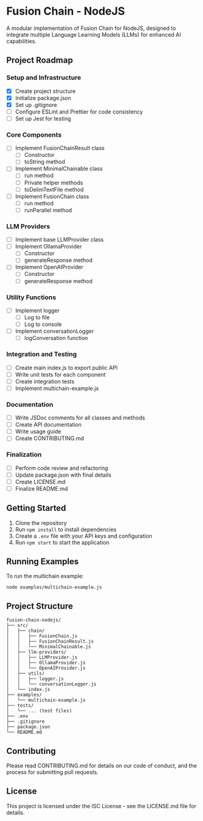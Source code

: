 # Fusion Chain - NodeJS

A modular implementation of Fusion Chain for NodeJS, designed to integrate multiple Language Learning Models (LLMs) for enhanced AI capabilities.

## Project Roadmap

### Setup and Infrastructure
- [x] Create project structure
- [x] Initialize package.json
- [x] Set up .gitignore
- [ ] Configure ESLint and Prettier for code consistency
- [ ] Set up Jest for testing

### Core Components
- [ ] Implement FusionChainResult class
  - [ ] Constructor
  - [ ] toString method
- [ ] Implement MinimalChainable class
  - [ ] run method
  - [ ] Private helper methods
  - [ ] toDelimTextFile method
- [ ] Implement FusionChain class
  - [ ] run method
  - [ ] runParallel method

### LLM Providers
- [ ] Implement base LLMProvider class
- [ ] Implement OllamaProvider
  - [ ] Constructor
  - [ ] generateResponse method
- [ ] Implement OpenAIProvider
  - [ ] Constructor
  - [ ] generateResponse method

### Utility Functions
- [ ] Implement logger
  - [ ] Log to file
  - [ ] Log to console
- [ ] Implement conversationLogger
  - [ ] logConversation function

### Integration and Testing
- [ ] Create main index.js to export public API
- [ ] Write unit tests for each component
- [ ] Create integration tests
- [ ] Implement multichain-example.js

### Documentation
- [ ] Write JSDoc comments for all classes and methods
- [ ] Create API documentation
- [ ] Write usage guide
- [ ] Create CONTRIBUTING.md

### Finalization
- [ ] Perform code review and refactoring
- [ ] Update package.json with final details
- [ ] Create LICENSE.md
- [ ] Finalize README.md

## Getting Started

1. Clone the repository
2. Run `npm install` to install dependencies
3. Create a `.env` file with your API keys and configuration
4. Run `npm start` to start the application

## Running Examples

To run the multichain example:

```
node examples/multichain-example.js
```

## Project Structure

```
fusion-chain-nodejs/
├── src/
│   ├── chain/
│   │   ├── FusionChain.js
│   │   ├── FusionChainResult.js
│   │   └── MinimalChainable.js
│   ├── llm-providers/
│   │   ├── LLMProvider.js
│   │   ├── OllamaProvider.js
│   │   └── OpenAIProvider.js
│   ├── utils/
│   │   ├── logger.js
│   │   └── conversationLogger.js
│   └── index.js
├── examples/
│   └── multichain-example.js
├── tests/
│   └── ... (test files)
├── .env
├── .gitignore
├── package.json
└── README.md
```

## Contributing

Please read CONTRIBUTING.md for details on our code of conduct, and the process for submitting pull requests.

## License

This project is licensed under the ISC License - see the LICENSE.md file for details.
